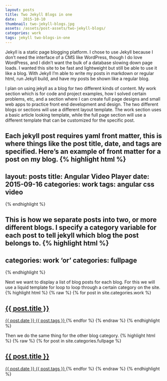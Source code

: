 ```yaml
---
layout: posts
title: Two Jekyll Blogs in one
date:   2015-10-10
thumbnail: two-jekyll-blogs.jpg
assets: /assets/post-assets/two-jekyll-blogs/
categories: work
tags: jekyll two-blogs-in-one
---
```


Jekyll is a static page blogging platform. I chose to use Jekyll because I don’t need the interface of a CMS like WordPress, though I do love WordPress, and I didn’t want the bulk of a database slowing down page loads. I wanted this site to be fast and lightweight but still be able to use it like a blog. With Jekyll I’m able to write my posts in markdown or regular html, run Jekyll build, and have my posts be shown like a regular blog.

I plan on using jekyll as a blog for two different kinds of content. My work section which is for code and project examples, how I solved certain problems, etc, and a section where I can create full page designs and small web apps to practice front end development and design. The two different blogs or sections will use a different layout template. The work section uses a basic article looking template, while the full page section will use a different template that can be customized for the specific post.

Each jekyll post requires yaml front matter, this is where things like the post title, date, and tags are specified. Here’s an example of front matter for a post on my blog.
{% highlight html %}
---
layout: posts
title: Angular Video Player
date:  2015-09-16
categories: work
tags: angular css video
---
{% endhighlight %}

This is how we separate posts into two, or more different blogs. I specify a category variable for each post to tell jekyll which blog the post belongs to.
{% highlight html %}
---
categories: work
‘or’
categories: fullpage
---
{% endhighlight %}

Next we want to display a list of blog posts for each blog. For this we will use a liquid template for loop to loop through a certain category on the site.
{% highlight html %}
{% raw %}
{% for post in site.categories.work %}
    <a href="{{ post.url }}" class="work--card">
      <h2>{{ post.title }}</h2>
      <span>{{ post.date }}</span>
      <span>{{ post.tags }}</span>
    </a>
{% endfor %}
{% endraw %}
{% endhighlight %}

Then we do the same thing for the other blog category.
{% highlight html %}
{% raw %}
{% for post in site.categories.fullpage %}
    <a href="{{ post.url }}" class="work--card">
      <h2>{{ post.title }}</h2>
      <span>{{ post.date }}</span>
      <span>{{ post.tags }}</span>
    </a>
{% endfor %}
{% endraw %}
{% endhighlight %}
